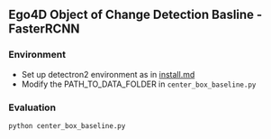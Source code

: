 
## Ego4D Object of Change Detection Basline - FasterRCNN

### Environment
- Set up detectron2 environment as in [install.md](https://github.com/facebookresearch/detectron2/blob/master/INSTALL.md)
- Modify the PATH_TO_DATA_FOLDER in `center_box_baseline.py`

### Evaluation
```
python center_box_baseline.py
```